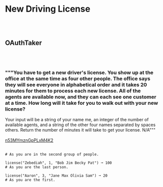 # New Driving License
<br><br>
## OAuthTaker
<br><br>
### """You have to get a new driver's license. You show up at the office at the same time as four other people. The office says they will see everyone in alphabetical order and it takes 20 minutes for them to process each new license. All of the agents are available now, and they can each see one customer at a time. How long will it take for you to walk out with your new license?
Your input will be a string of your name me, an integer of the number of available agents, and a string of the other four names separated by spaces others.
Return the number of minutes it will take to get your license.
N/A"""
<br><br>
[n53MYmznGpPLxM4K2](https://edabit.com/challenge/n53MYmznGpPLxM4K2)
<br><br>
```license("Eric", 2, "Adam Caroline Rebecca Frank") ➞ 40
# As you are in the second group of people.

license("Zebediah", 1, "Bob Jim Becky Pat") ➞ 100
# As you are the last person.

license("Aaron", 3, "Jane Max Olivia Sam") ➞ 20
# As you are the first.
```

<br><br>
